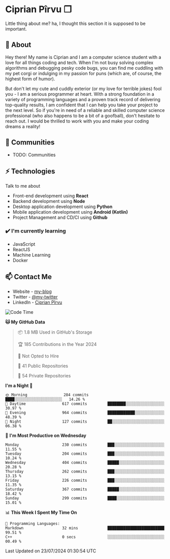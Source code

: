 # Ciprian Pîrvu ❐

Little thing about me? ha, I thought this section it is supposed to be important.

## 🧐 About

Hey there! My name is Ciprian and I am a computer science student with a love for all things coding and tech. When I'm not busy solving complex algorithms and debugging pesky code bugs, you can find me cuddling with my pet corgi or indulging in my passion for puns (which are, of course, the highest form of humor).

But don't let my cute and cuddly exterior (or my love for terrible jokes) fool you - I am a serious programmer at heart. With a strong foundation in a variety of programming languages and a proven track record of delivering top-quality results, I am confident that I can help you take your project to the next level. So if you're in need of a reliable and skilled computer science professional (who also happens to be a bit of a goofball), don't hesitate to reach out. I would be thrilled to work with you and make your coding dreams a reality!

## 👯 Communities

-   TODO: Communities

## ⚡ Technologies

Talk to me about

-   Front-end development using **React**
-   Backend development using **Node**
-   Desktop application development using **Python**
-   Mobile application development using **Android (Kotlin)**
-   Project Management and CD/CI using **Github**

### ✔️ I'm currently learning

-   JavaScript
-   ReactJS
-   Machine Learning
-   Docker

## 📫 Contact Me

-   Website - [my-blog]()
-   Twitter - [@my-twitter]()
-   LinkedIn - [Ciprian Pîrvu](https://www.linkedin.com/in/p%C3%AErvu-ciprian-cristian-4415991b1/)

<!--START_SECTION:waka-->
![Code Time](http://img.shields.io/badge/Code%20Time-2%2C113%20hrs%2018%20mins-blue)

**🐱 My GitHub Data** 

> 📦 1.8 MB Used in GitHub's Storage 
 > 
> 🏆 185 Contributions in the Year 2024
 > 
> 🚫 Not Opted to Hire
 > 
> 📜 41 Public Repositories 
 > 
> 🔑 54 Private Repositories 
 > 
**I'm a Night 🦉** 

```text
🌞 Morning                284 commits         ████░░░░░░░░░░░░░░░░░░░░░   14.26 % 
🌆 Daytime                617 commits         ████████░░░░░░░░░░░░░░░░░   30.97 % 
🌃 Evening                964 commits         ████████████░░░░░░░░░░░░░   48.39 % 
🌙 Night                  127 commits         ██░░░░░░░░░░░░░░░░░░░░░░░   06.38 % 
```
📅 **I'm Most Productive on Wednesday** 

```text
Monday                   230 commits         ███░░░░░░░░░░░░░░░░░░░░░░   11.55 % 
Tuesday                  204 commits         ███░░░░░░░░░░░░░░░░░░░░░░   10.24 % 
Wednesday                404 commits         █████░░░░░░░░░░░░░░░░░░░░   20.28 % 
Thursday                 262 commits         ███░░░░░░░░░░░░░░░░░░░░░░   13.15 % 
Friday                   226 commits         ███░░░░░░░░░░░░░░░░░░░░░░   11.35 % 
Saturday                 367 commits         █████░░░░░░░░░░░░░░░░░░░░   18.42 % 
Sunday                   299 commits         ████░░░░░░░░░░░░░░░░░░░░░   15.01 % 
```


📊 **This Week I Spent My Time On** 

```text
💬 Programming Languages: 
Markdown                 32 mins             █████████████████████████   99.51 % 
C++                      0 secs              ░░░░░░░░░░░░░░░░░░░░░░░░░   00.49 % 
```


 Last Updated on 23/07/2024 01:30:54 UTC
<!--END_SECTION:waka-->
